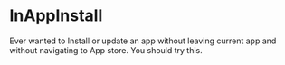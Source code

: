 # InAppInstall
Ever wanted to Install or update an app without leaving current app and without navigating to App store. You should try this.
